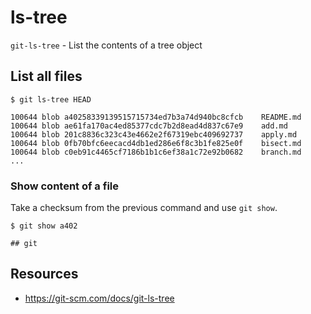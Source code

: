# ls-tree

`git-ls-tree` - List the contents of a tree object

## List all files
```
$ git ls-tree HEAD

100644 blob a40258339139515715734ed7b3a74d940bc8cfcb    README.md
100644 blob ae61fa170ac4ed85377cdc7b2d8ead4d837c67e9    add.md
100644 blob 201c8836c323c43e4662e2f67319ebc409692737    apply.md
100644 blob 0fb70bfc6eecacd4db1ed286e6f8c3b1fe825e0f    bisect.md
100644 blob c0eb91c4465cf7186b1b1c6ef38a1c72e92b0682    branch.md
...
```

### Show content of a file
Take a checksum from the previous command and use `git show`.

```
$ git show a402

## git
```

## Resources
- https://git-scm.com/docs/git-ls-tree
